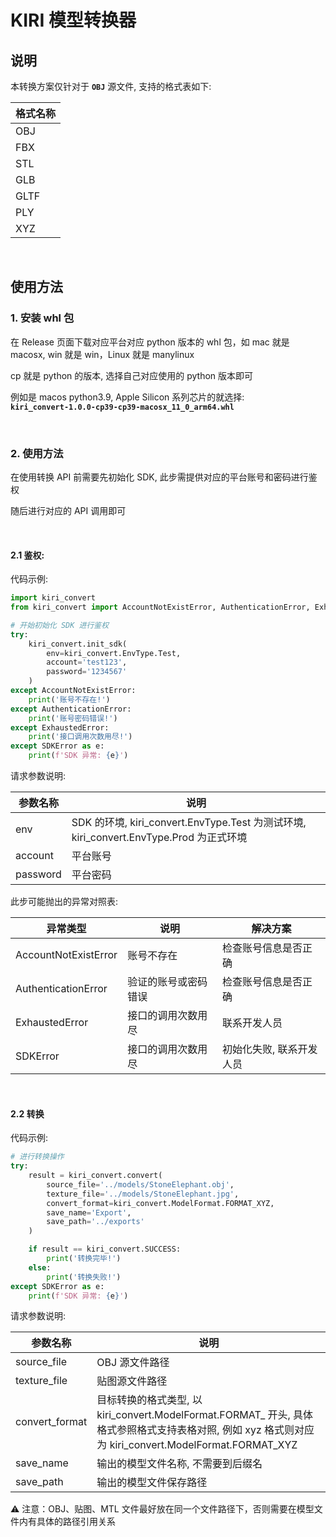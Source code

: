 # KIRI 模型转换器

## 说明

本转换方案仅针对于 **`OBJ`** 源文件, 支持的格式表如下:

| 格式名称 |
| ---- |
| OBJ |
| FBX |
| STL |
| GLB |
| GLTF |
| PLY |
| XYZ |

<br/>

## 使用方法

### 1. 安装 whl 包

在 Release 页面下载对应平台对应 python 版本的 whl 包，如 mac 就是 macosx, win 就是 win，Linux 就是 manylinux

cp 就是 python 的版本, 选择自己对应使用的 python 版本即可

例如是 macos python3.9, Apple Silicon 系列芯片的就选择:<br/>
**`kiri_convert-1.0.0-cp39-cp39-macosx_11_0_arm64.whl`**

<br/>

### 2. 使用方法

在使用转换 API 前需要先初始化 SDK, 此步需提供对应的平台账号和密码进行鉴权

随后进行对应的 API 调用即可

<br/>

#### 2.1 鉴权:

代码示例:

```python
import kiri_convert
from kiri_convert import AccountNotExistError, AuthenticationError, ExhaustedError, SDKError

# 开始初始化 SDK 进行鉴权
try:
    kiri_convert.init_sdk(
        env=kiri_convert.EnvType.Test,
        account='test123',
        password='1234567'
    )
except AccountNotExistError:
    print('账号不存在!')
except AuthenticationError:
    print('账号密码错误!')
except ExhaustedError:
    print('接口调用次数用尽!')
except SDKError as e:
    print(f'SDK 异常: {e}')
```

请求参数说明:

| 参数名称 | 说明 |
| --- | --- |
| env | SDK 的环境, kiri_convert.EnvType.Test 为测试环境, kiri_convert.EnvType.Prod 为正式环境 |
| account | 平台账号 |
| password | 平台密码 |

此步可能抛出的异常对照表:

| 异常类型 | 说明 | 解决方案 |
| ----- | ----- | -----|
| AccountNotExistError | 账号不存在 | 检查账号信息是否正确 |
| AuthenticationError | 验证的账号或密码错误 | 检查账号信息是否正确 |
| ExhaustedError | 接口的调用次数用尽 | 联系开发人员 |
| SDKError | 接口的调用次数用尽 | 初始化失败, 联系开发人员 |

<br/>

#### 2.2 转换

代码示例:

```python
# 进行转换操作
try:
    result = kiri_convert.convert(
        source_file='../models/StoneElephant.obj',
        texture_file='../models/StoneElephant.jpg',
        convert_format=kiri_convert.ModelFormat.FORMAT_XYZ,
        save_name='Export',
        save_path='../exports'
    )

    if result == kiri_convert.SUCCESS:
        print('转换完毕!')
    else:
        print('转换失败!')
except SDKError as e:
    print(f'SDK 异常: {e}')
```

请求参数说明:

| 参数名称 | 说明 |
| --- | --- |
| source_file | OBJ 源文件路径 |
| texture_file | 贴图源文件路径 |
| convert_format | 目标转换的格式类型, 以 kiri_convert.ModelFormat.FORMAT_ 开头, 具体格式参照格式支持表格对照, 例如 xyz 格式则对应为 kiri_convert.ModelFormat.FORMAT_XYZ |
| save_name | 输出的模型文件名称, 不需要到后缀名 |
| save_path | 输出的模型文件保存路径 |

⚠️ 注意：OBJ、贴图、MTL 文件最好放在同一个文件路径下，否则需要在模型文件内有具体的路径引用关系
